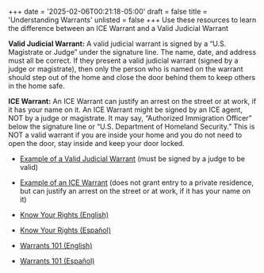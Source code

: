 +++
date = '2025-02-06T00:21:18-05:00'
draft = false
title = 'Understanding Warrants'
unlisted = false
+++
Use these resources to learn the difference between an ICE Warrant and a Valid Judicial Warrant

**Valid Judicial Warrant:** A valid judicial warrant is signed by a “U.S. Magistrate or Judge” under the signature line. The name, date, and address must all be correct. If they present a valid judicial warrant (signed by a judge or magistrate), then only the person who is named on the warrant should step out of the home and close the door behind them to keep others in the home safe.

**ICE Warrant:** An ICE Warrant can justify an arrest on the street or at work, if it has your name on it. An ICE Warrant might be signed by an ICE agent, NOT by a judge or magistrate. It may say, “Authorized Immigration Officer” below the signature line or “U.S. Department of Homeland Security.” This is NOT a valid warrant if you are inside your home and you do not need to open the door, stay inside and keep your door locked. 

* <a href="/downloads/Judicial-Warrant2.pdf" target="_blank">Example of a Valid Judicial Warrant</a> (must be signed by a judge to be valid)

* <a href="/downloads/I-200_SAMPLE.pdf" target="_blank">Example of an ICE Warrant</a> (does not grant entry to a private residence, but can justify an arrest on the street or at work, if it has your name on it)

* <a href="/downloads/Know-Your-Rights-ICE-Flyer_editedEnglish.pdf" target="_blank">Know Your Rights (English)</a>

* <a href="/downloads/Know-Your-Rights-ICE-Flyer_editedSpanish.pdf" target="_blank">Know Your Rights (Español)</a> 

* <a href="/downloads/Warrants101EngEdited.pdf" target="_blank">Warrants 101 (English)</a>

* <a href="/downloads/Warrants101SpanishEdited.pdf" target="_blank">Warrants 101 (Español)</a> 